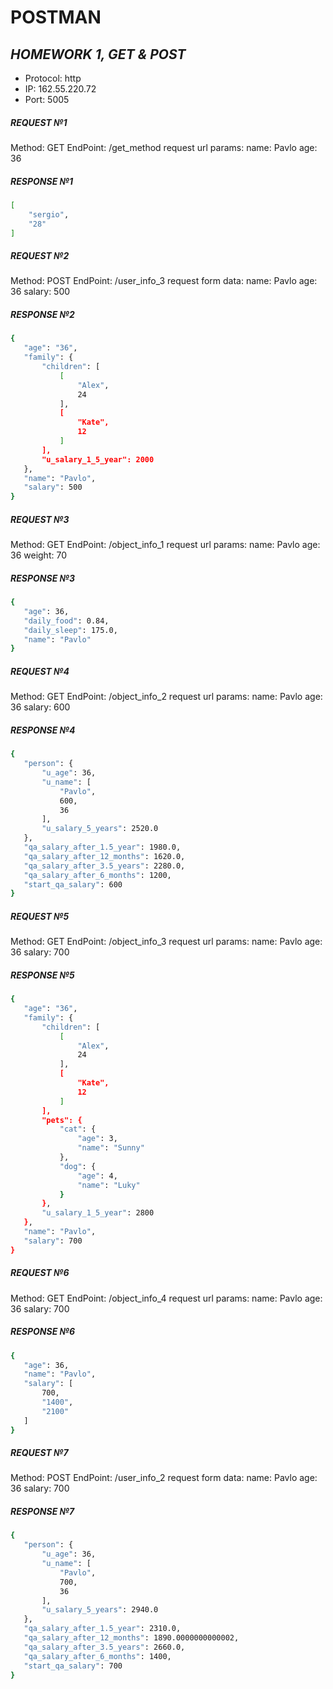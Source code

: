# POSTMAN
## _HOMEWORK 1, GET & POST_

- Protocol: http
- IP: 162.55.220.72
- Port: 5005

##### **REQUEST №1** 
Method: GET
EndPoint: /get_method
request url params: 
 name: Pavlo
 age: 36
##### **RESPONSE №1**
```sh
[
    "sergio",
    "28"
]
```

##### **REQUEST №2** 
Method: POST
EndPoint: /user_info_3
request form data: 
 name: Pavlo
 age: 36
 salary: 500
 ##### **RESPONSE №2**
 ```sh
{
    "age": "36",
    "family": {
        "children": [
            [
                "Alex",
                24
            ],
            [
                "Kate",
                12
            ]
        ],
        "u_salary_1_5_year": 2000
    },
    "name": "Pavlo",
    "salary": 500
}
```

##### **REQUEST №3** 
Method: GET
EndPoint: /object_info_1
request url params: 
 name: Pavlo
 age: 36
 weight: 70
##### **RESPONSE №3**
 ```sh
{
    "age": 36,
    "daily_food": 0.84,
    "daily_sleep": 175.0,
    "name": "Pavlo"
}
```

##### **REQUEST №4**
Method: GET
EndPoint: /object_info_2
request url params: 
 name: Pavlo
 age: 36
 salary: 600
##### **RESPONSE №4**
 ```sh
{
    "person": {
        "u_age": 36,
        "u_name": [
            "Pavlo",
            600,
            36
        ],
        "u_salary_5_years": 2520.0
    },
    "qa_salary_after_1.5_year": 1980.0,
    "qa_salary_after_12_months": 1620.0,
    "qa_salary_after_3.5_years": 2280.0,
    "qa_salary_after_6_months": 1200,
    "start_qa_salary": 600
}
```
##### **REQUEST №5**
Method: GET
EndPoint: /object_info_3
request url params: 
 name: Pavlo
 age: 36
 salary: 700
##### **RESPONSE №5**
 ```sh
{
    "age": "36",
    "family": {
        "children": [
            [
                "Alex",
                24
            ],
            [
                "Kate",
                12
            ]
        ],
        "pets": {
            "cat": {
                "age": 3,
                "name": "Sunny"
            },
            "dog": {
                "age": 4,
                "name": "Luky"
            }
        },
        "u_salary_1_5_year": 2800
    },
    "name": "Pavlo",
    "salary": 700
}
```

##### **REQUEST №6**
Method: GET
EndPoint: /object_info_4
request url params: 
 name: Pavlo
 age: 36
 salary: 700
##### **RESPONSE №6**
 ```sh
{
    "age": 36,
    "name": "Pavlo",
    "salary": [
        700,
        "1400",
        "2100"
    ]
}
```

##### **REQUEST №7**
Method: POST
EndPoint: /user_info_2
request form data: 
 name: Pavlo
 age: 36
 salary: 700
 
##### **RESPONSE №7**
 ```sh
{
    "person": {
        "u_age": 36,
        "u_name": [
            "Pavlo",
            700,
            36
        ],
        "u_salary_5_years": 2940.0
    },
    "qa_salary_after_1.5_year": 2310.0,
    "qa_salary_after_12_months": 1890.0000000000002,
    "qa_salary_after_3.5_years": 2660.0,
    "qa_salary_after_6_months": 1400,
    "start_qa_salary": 700
}
```

